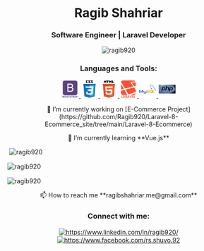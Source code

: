 <h1 align="center">Ragib Shahriar</h1>
<h3 align="center">Software Engineer | Laravel Developer</h3>

<p align="center"> <img src="https://komarev.com/ghpvc/?username=ragib920&label=Profile%20views&color=0e75b6&style=flat" alt="ragib920" /> </p>


<h3 align="center">Languages and Tools:</h3>
<p align="center"> <a href="https://getbootstrap.com" target="_blank"> <img src="https://raw.githubusercontent.com/devicons/devicon/master/icons/bootstrap/bootstrap-plain-wordmark.svg" alt="bootstrap" width="40" height="40"/> </a> <a href="https://www.w3schools.com/css/" target="_blank"> <img src="https://raw.githubusercontent.com/devicons/devicon/master/icons/css3/css3-original-wordmark.svg" alt="css3" width="40" height="40"/> </a> <a href="https://www.w3.org/html/" target="_blank"> <img src="https://raw.githubusercontent.com/devicons/devicon/master/icons/html5/html5-original-wordmark.svg" alt="html5" width="40" height="40"/> </a> <a href="https://laravel.com/" target="_blank"> <img src="https://raw.githubusercontent.com/devicons/devicon/master/icons/laravel/laravel-plain-wordmark.svg" alt="laravel" width="40" height="40"/> </a> <a href="https://www.mysql.com/" target="_blank"> <img src="https://raw.githubusercontent.com/devicons/devicon/master/icons/mysql/mysql-original-wordmark.svg" alt="mysql" width="40" height="40"/> </a> <a href="https://www.php.net" target="_blank"> <img src="https://raw.githubusercontent.com/devicons/devicon/master/icons/php/php-original.svg" alt="php" width="40" height="40"/> </a> </p>



<p  align="center">🔭 I’m currently working on [E-Commerce Project](https://github.com/Ragib920/Laravel-8-Ecommerce_site/tree/main/Laravel-8-Ecommerce)</p> 

<p  align="center">🌱 I’m currently learning **Vue.js**</p>




<p>&nbsp;<img align="center" src="https://github-readme-stats.vercel.app/api?username=ragib920&show_icons=true&locale=en" alt="ragib920" /></p>
<p><img align="center" src="https://github-readme-stats.vercel.app/api/top-langs?username=ragib920&show_icons=true&locale=en&layout=compact" alt="ragib920" /></p>
<p><img align="center" src="https://github-readme-streak-stats.herokuapp.com/?user=ragib920&" alt="ragib920" /></p>


<p  align="center">📫 How to reach me **ragibshahriar.me@gmail.com**</p> 
<h3 align="center">Connect with me:</h3>
<p align="center">
<a href="https://linkedin.com/in/https://www.linkedin.com/in/ragib920/" target="blank"><img align="center" src="https://raw.githubusercontent.com/rahuldkjain/github-profile-readme-generator/master/src/images/icons/Social/linked-in-alt.svg" alt="https://www.linkedin.com/in/ragib920/" height="30" width="40" /></a>
<a href="https://fb.com/https://www.facebook.com/rs.shuvo.92" target="blank"><img align="center" src="https://raw.githubusercontent.com/rahuldkjain/github-profile-readme-generator/master/src/images/icons/Social/facebook.svg" alt="https://www.facebook.com/rs.shuvo.92" height="30" width="40" /></a>
</p>
